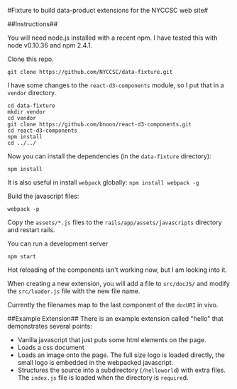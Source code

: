 #Fixture to build data-product extensions for the NYCCSC web site#

##Instructions##

You will need node.js installed with a recent npm.  I have tested this with node v0.10.36 and npm 2.4.1.

Clone this repo.
```
git clone https://github.com/NYCCSC/data-fixture.git
```

I have some changes to the `react-d3-components` module, so I put that in a `vendor` directory.

```
cd data-fixture
mkdir vendor
cd vendor
git clone https://github.com/bnoon/react-d3-components.git
cd react-d3-components
npm install
cd ../../
```

Now you can install the dependencies (in the `data-fixture` directory):
```
npm install
```

It is also useful in install `webpack` globally: `npm install webpack -g`

Build the javascript files:
```
webpack -p
```

Copy the `assets/*.js` files to the `rails/app/assets/javascripts` directory and restart rails.

You can run a development server
```
npm start
```

Hot reloading of the components isn't working now, but I am looking into it.

When creating a new extension, you will add a file to `src/docJS/` and modify the `src/loader.js` file with the new file name.

Currently the filenames map to the last component of the `docURI` in vivo.

##Example Extension##
There is an example extension called "hello" that demonstrates several points:

* Vanilla javascript that just puts some html elements on the page.
* Loads a css document
* Loads an image onto the page.  The full size logo is loaded directly, the small logo is embedded in the webpacked javascript.
* Structures the source into a subdirectory (`/helloworld`) with extra files.  The `index.js` file is loaded when the directory is `require`d.

